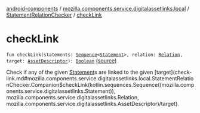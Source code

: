[android-components](../../index.md) / [mozilla.components.service.digitalassetlinks.local](../index.md) / [StatementRelationChecker](index.md) / [checkLink](./check-link.md)

# checkLink

`fun checkLink(statements: `[`Sequence`](https://kotlinlang.org/api/latest/jvm/stdlib/kotlin.sequences/-sequence/index.html)`<`[`Statement`](../../mozilla.components.service.digitalassetlinks/-statement/index.md)`>, relation: `[`Relation`](../../mozilla.components.service.digitalassetlinks/-relation/index.md)`, target: `[`AssetDescriptor`](../../mozilla.components.service.digitalassetlinks/-asset-descriptor/index.md)`): `[`Boolean`](https://kotlinlang.org/api/latest/jvm/stdlib/kotlin/-boolean/index.html) [(source)](https://github.com/mozilla-mobile/android-components/blob/master/components/service/digitalassetlinks/src/main/java/mozilla/components/service/digitalassetlinks/local/StatementRelationChecker.kt#L30)

Check if any of the given [Statement](../../mozilla.components.service.digitalassetlinks/-statement/index.md)s are linked to the given [target](check-link.md#mozilla.components.service.digitalassetlinks.local.StatementRelationChecker.Companion$checkLink(kotlin.sequences.Sequence((mozilla.components.service.digitalassetlinks.Statement)), mozilla.components.service.digitalassetlinks.Relation, mozilla.components.service.digitalassetlinks.AssetDescriptor)/target).

